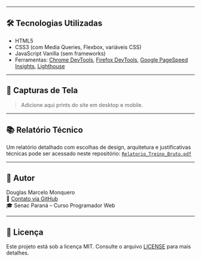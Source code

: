 
---

## 🛠️ Tecnologias Utilizadas

- HTML5
- CSS3 (com Media Queries, Flexbox, variáveis CSS)
- JavaScript Vanilla (sem frameworks)
- Ferramentas: [Chrome DevTools](https://developer.chrome.com/docs/devtools/), [Firefox DevTools](https://developer.mozilla.org/pt-BR/docs/Tools), [Google PageSpeed Insights](https://pagespeed.web.dev/), [Lighthouse](https://developer.chrome.com/docs/lighthouse/)

---

## 📸 Capturas de Tela

> Adicione aqui prints do site em desktop e mobile.

---

## 📚 Relatório Técnico

Um relatório detalhado com escolhas de design, arquitetura e justificativas técnicas pode ser acessado neste repositório: [`Relatorio_Treino_Bruto.pdf`](Relatorio_Treino_Bruto.pdf)

---

## 👤 Autor

Douglas Marcelo Monquero  
📧 [Contato via GitHub](https://github.com/dmm76)  
🎓 Senac Paraná – Curso Programador Web

---

## 📝 Licença

Este projeto está sob a licença MIT. Consulte o arquivo [LICENSE](LICENSE) para mais detalhes.

